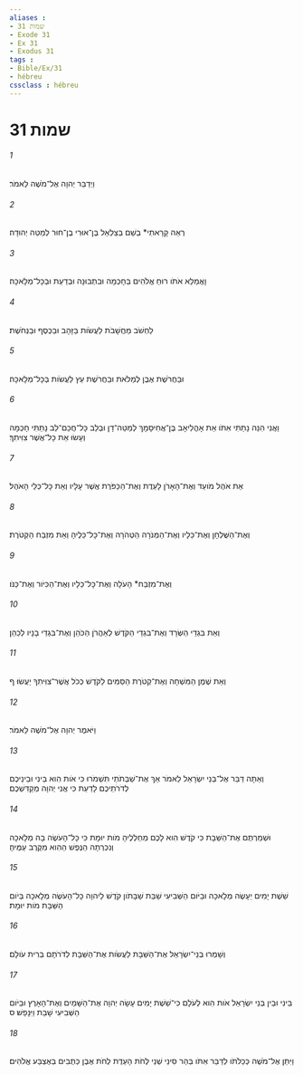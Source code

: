 ```yaml
---
aliases : 
- שמות 31
- Exode 31
- Ex 31
- Exodus 31
tags : 
- Bible/Ex/31
- hébreu
cssclass : hébreu
---
```


# שמות 31

###### 1
וַיְדַבֵּר יְהוָה אֶל־מֹשֶׁה לֵּאמֹר׃
###### 2
רְאֵה קָרָאתִי* בְשֵׁם בְּצַלְאֵל בֶּן־אוּרִי בֶן־חוּר לְמַטֵּה יְהוּדָה׃
###### 3
וָאֲמַלֵּא אֹתֹו רוּחַ אֱלֹהִים בְּחָכְמָה וּבִתְבוּנָה וּבְדַעַת וּבְכָל־מְלָאכָה׃
###### 4
לַחְשֹׁב מַחֲשָׁבֹת לַעֲשֹׂות בַּזָּהָב וּבַכֶּסֶף וּבַנְּחֹשֶׁת׃
###### 5
וּבַחֲרֹשֶׁת אֶבֶן לְמַלֹּאת וּבַחֲרֹשֶׁת עֵץ לַעֲשֹׂות בְּכָל־מְלָאכָה׃
###### 6
וַאֲנִי הִנֵּה נָתַתִּי אִתֹּו אֵת אָהֳלִיאָב בֶּן־אֲחִיסָמָךְ לְמַטֵּה־דָן וּבְלֵב כָּל־חֲכַם־לֵב נָתַתִּי חָכְמָה וְעָשׂוּ אֵת כָּל־אֲשֶׁר צִוִּיתִךָ׃
###### 7
אֵת אֹהֶל מֹועֵד וְאֶת־הָאָרֹן לָעֵדֻת וְאֶת־הַכַּפֹּרֶת אֲשֶׁר עָלָיו וְאֵת כָּל־כְּלֵי הָאֹהֶל׃
###### 8
וְאֶת־הַשֻּׁלְחָן וְאֶת־כֵּלָיו וְאֶת־הַמְּנֹרָה הַטְּהֹרָה וְאֶת־כָּל־כֵּלֶיהָ וְאֵת מִזְבַּח הַקְּטֹרֶת׃
###### 9
וְאֶת־מִזְבַּח* הָעֹלָה וְאֶת־כָּל־כֵּלָיו וְאֶת־הַכִּיֹּור וְאֶת־כַּנֹּו׃
###### 10
וְאֵת בִּגְדֵי הַשְּׂרָד וְאֶת־בִּגְדֵי הַקֹּדֶשׁ לְאַהֲרֹן הַכֹּהֵן וְאֶת־בִּגְדֵי בָנָיו לְכַהֵן׃
###### 11
וְאֵת שֶׁמֶן הַמִּשְׁחָה וְאֶת־קְטֹרֶת הַסַּמִּים לַקֹּדֶשׁ כְּכֹל אֲשֶׁר־צִוִּיתִךָ יַעֲשׂוּ׃ ף
###### 12
וַיֹּאמֶר יְהוָה אֶל־מֹשֶׁה לֵּאמֹר׃
###### 13
וְאַתָּה דַּבֵּר אֶל־בְּנֵי יִשְׂרָאֵל לֵאמֹר אַךְ אֶת־שַׁבְּתֹתַי תִּשְׁמֹרוּ כִּי אֹות הִוא בֵּינִי וּבֵינֵיכֶם לְדֹרֹתֵיכֶם לָדַעַת כִּי אֲנִי יְהוָה מְקַדִּשְׁכֶם׃
###### 14
וּשְׁמַרְתֶּם אֶת־הַשַּׁבָּת כִּי קֹדֶשׁ הִוא לָכֶם מְחַלְלֶיהָ מֹות יוּמָת כִּי כָּל־הָעֹשֶׂה בָהּ מְלָאכָה וְנִכְרְתָה הַנֶּפֶשׁ הַהִוא מִקֶּרֶב עַמֶּיהָ׃
###### 15
שֵׁשֶׁת יָמִים יֵעָשֶׂה מְלָאכָה וּבַיֹּום הַשְּׁבִיעִי שַׁבַּת שַׁבָּתֹון קֹדֶשׁ לַיהוָה כָּל־הָעֹשֶׂה מְלָאכָה בְּיֹום הַשַּׁבָּת מֹות יוּמָת׃
###### 16
וְשָׁמְרוּ בְנֵי־יִשְׂרָאֵל אֶת־הַשַּׁבָּת לַעֲשֹׂות אֶת־הַשַּׁבָּת לְדֹרֹתָם בְּרִית עֹולָם׃
###### 17
בֵּינִי וּבֵין בְּנֵי יִשְׂרָאֵל אֹות הִוא לְעֹלָם כִּי־שֵׁשֶׁת יָמִים עָשָׂה יְהוָה אֶת־הַשָּׁמַיִם וְאֶת־הָאָרֶץ וּבַיֹּום הַשְּׁבִיעִי שָׁבַת וַיִּנָּפַשׁ׃ ס
###### 18
וַיִּתֵּן אֶל־מֹשֶׁה כְּכַלֹּתֹו לְדַבֵּר אִתֹּו בְּהַר סִינַי שְׁנֵי לֻחֹת הָעֵדֻת לֻחֹת אֶבֶן כְּתֻבִים בְּאֶצְבַּע אֱלֹהִים׃

